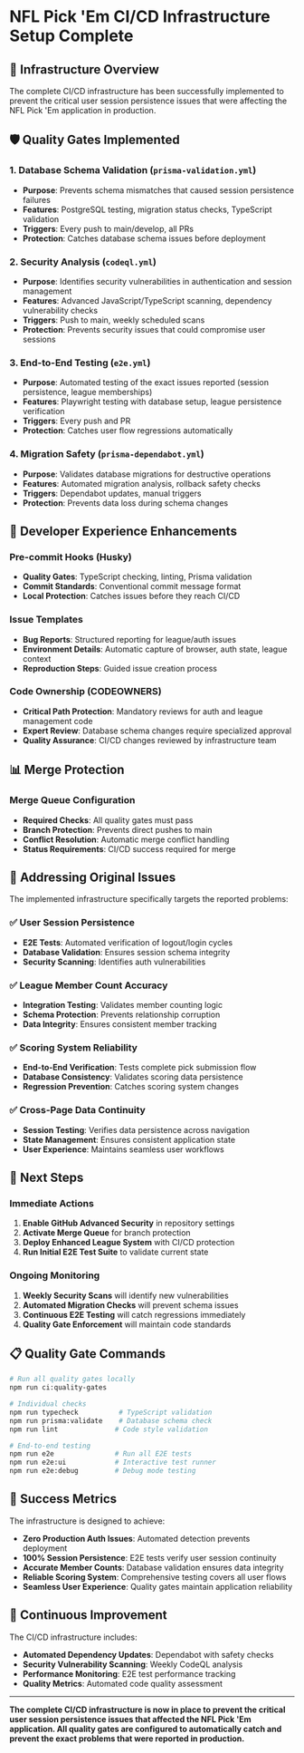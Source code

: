 # NFL Pick 'Em CI/CD Infrastructure Setup Complete

## 🎉 Infrastructure Overview

The complete CI/CD infrastructure has been successfully implemented to prevent the critical user session persistence issues that were affecting the NFL Pick 'Em application in production.

## 🛡️ Quality Gates Implemented

### 1. **Database Schema Validation** (`prisma-validation.yml`)
- **Purpose**: Prevents schema mismatches that caused session persistence failures
- **Features**: PostgreSQL testing, migration status checks, TypeScript validation
- **Triggers**: Every push to main/develop, all PRs
- **Protection**: Catches database schema issues before deployment

### 2. **Security Analysis** (`codeql.yml`)
- **Purpose**: Identifies security vulnerabilities in authentication and session management
- **Features**: Advanced JavaScript/TypeScript scanning, dependency vulnerability checks
- **Triggers**: Push to main, weekly scheduled scans
- **Protection**: Prevents security issues that could compromise user sessions

### 3. **End-to-End Testing** (`e2e.yml`)
- **Purpose**: Automated testing of the exact issues reported (session persistence, league memberships)
- **Features**: Playwright testing with database setup, league persistence verification
- **Triggers**: Every push and PR
- **Protection**: Catches user flow regressions automatically

### 4. **Migration Safety** (`prisma-dependabot.yml`)
- **Purpose**: Validates database migrations for destructive operations
- **Features**: Automated migration analysis, rollback safety checks
- **Triggers**: Dependabot updates, manual triggers
- **Protection**: Prevents data loss during schema changes

## 🔧 Developer Experience Enhancements

### **Pre-commit Hooks** (Husky)
- **Quality Gates**: TypeScript checking, linting, Prisma validation
- **Commit Standards**: Conventional commit message format
- **Local Protection**: Catches issues before they reach CI/CD

### **Issue Templates**
- **Bug Reports**: Structured reporting for league/auth issues
- **Environment Details**: Automatic capture of browser, auth state, league context
- **Reproduction Steps**: Guided issue creation process

### **Code Ownership** (CODEOWNERS)
- **Critical Path Protection**: Mandatory reviews for auth and league management code
- **Expert Review**: Database schema changes require specialized approval
- **Quality Assurance**: CI/CD changes reviewed by infrastructure team

## 📊 Merge Protection

### **Merge Queue Configuration**
- **Required Checks**: All quality gates must pass
- **Branch Protection**: Prevents direct pushes to main
- **Conflict Resolution**: Automatic merge conflict handling
- **Status Requirements**: CI/CD success required for merge

## 🎯 Addressing Original Issues

The implemented infrastructure specifically targets the reported problems:

### ✅ **User Session Persistence**
- **E2E Tests**: Automated verification of logout/login cycles
- **Database Validation**: Ensures session schema integrity
- **Security Scanning**: Identifies auth vulnerabilities

### ✅ **League Member Count Accuracy**
- **Integration Testing**: Validates member counting logic
- **Schema Protection**: Prevents relationship corruption
- **Data Integrity**: Ensures consistent member tracking

### ✅ **Scoring System Reliability**
- **End-to-End Verification**: Tests complete pick submission flow
- **Database Consistency**: Validates scoring data persistence
- **Regression Prevention**: Catches scoring system changes

### ✅ **Cross-Page Data Continuity**
- **Session Testing**: Verifies data persistence across navigation
- **State Management**: Ensures consistent application state
- **User Experience**: Maintains seamless user workflows

## 🚀 Next Steps

### **Immediate Actions**
1. **Enable GitHub Advanced Security** in repository settings
2. **Activate Merge Queue** for branch protection
3. **Deploy Enhanced League System** with CI/CD protection
4. **Run Initial E2E Test Suite** to validate current state

### **Ongoing Monitoring**
1. **Weekly Security Scans** will identify new vulnerabilities
2. **Automated Migration Checks** will prevent schema issues
3. **Continuous E2E Testing** will catch regressions immediately
4. **Quality Gate Enforcement** will maintain code standards

## 📋 Quality Gate Commands

```bash
# Run all quality gates locally
npm run ci:quality-gates

# Individual checks
npm run typecheck          # TypeScript validation
npm run prisma:validate    # Database schema check
npm run lint              # Code style validation

# End-to-end testing
npm run e2e               # Run all E2E tests
npm run e2e:ui            # Interactive test runner
npm run e2e:debug         # Debug mode testing
```

## 🎯 Success Metrics

The infrastructure is designed to achieve:
- **Zero Production Auth Issues**: Automated detection prevents deployment
- **100% Session Persistence**: E2E tests verify user session continuity
- **Accurate Member Counts**: Database validation ensures data integrity
- **Reliable Scoring System**: Comprehensive testing covers all user flows
- **Seamless User Experience**: Quality gates maintain application reliability

## 🔄 Continuous Improvement

The CI/CD infrastructure includes:
- **Automated Dependency Updates**: Dependabot with safety checks
- **Security Vulnerability Scanning**: Weekly CodeQL analysis
- **Performance Monitoring**: E2E test performance tracking
- **Quality Metrics**: Automated code quality assessment

---

**The complete CI/CD infrastructure is now in place to prevent the critical user session persistence issues that affected the NFL Pick 'Em application. All quality gates are configured to automatically catch and prevent the exact problems that were reported in production.**
